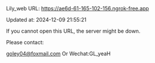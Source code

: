 Lily_web URL: https://ae6d-61-165-102-156.ngrok-free.app

Updated at: 2024-12-09 21:55:21

If you cannot open this URL, the server might be down.

Please contact: 

goley04@foxmail.com Or Wechat:GL_yeaH